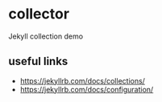 # collector
Jekyll collection demo

## useful links
- https://jekyllrb.com/docs/collections/
- https://jekyllrb.com/docs/configuration/
